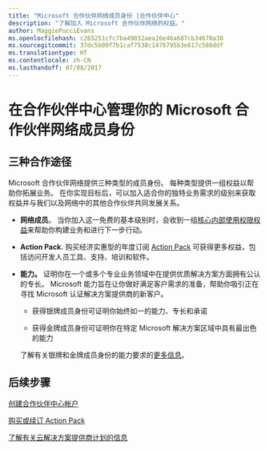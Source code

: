 ```yaml
---
title: "Microsoft 合作伙伴网络成员身份 |合作伙伴中心"
description: "了解加入 Microsoft 合作伙伴网络的权益。"
author: MaggiePucciEvans
ms.openlocfilehash: c265251cfc7ba49032aea16e46a687cb34670a38
ms.sourcegitcommit: 37dc5b09f7b1caf7538c1478795b3e617c586ddf
ms.translationtype: HT
ms.contentlocale: zh-CN
ms.lasthandoff: 07/08/2017
---
```

# <a name="manage-your-microsoft-partner-network-membership-on-partner-center"></a>在合作伙伴中心管理你的 Microsoft 合作伙伴网络成员身份

## <a name="three-paths-to-partnership"></a>三种合作途径

Microsoft 合作伙伴网络提供三种类型的成员身份。 每种类型提供一组权益以帮助你拓展业务。 在你实现目标后，可以加入适合你的独特业务需求的级别来获取权益并与我们以及网络中的其他合作伙伴共同发展关系。

-   **网络成员**。 当你加入这一免费的基本级别时，会收到一组[核心内部使用权限权益]( https://partner.microsoft.com/membership/core-benefits)来帮助你构建业务和进行下一步行动。

-   **Action Pack.** 购买经济实惠型的年度订阅 [Action Pack](mpn-get-action-pack.md) 可获得更多权益，包括访问开发人员工具、支持、培训和软件。

-   **能力。** 证明你在一个或多个专业业务领域中在提供优质解决方案方面拥有公认的专长。 Microsoft 能力旨在让你做好满足客户需求的准备，帮助你吸引正在寻找 Microsoft 认证解决方案提供商的新客户。 

    -   获得银牌成员身份可证明你始终如一的能力、专长和承诺

    -   获得金牌成员身份可证明你在特定 Microsoft 解决方案区域中具有最出色的能力

    了解有关银牌和金牌成员身份的能力要求的[更多信息](learn-about-competencies.md)。


## <a name="next-steps"></a>后续步骤

[创建合作伙伴中心帐户](mpn-create-a-partner-center-account.md)

[购买或续订 Action Pack](mpn-get-action-pack.md)

[了解有关云解决方案提供商计划的信息](https://partner.microsoft.com/cloud-solution-provider)

